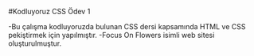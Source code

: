 
#Kodluyoruz CSS Ödev 1

-Bu çalışma kodluyoruzda bulunan CSS dersi kapsamında HTML ve CSS pekiştirmek için yapılmıştır.
-Focus On Flowers isimli web sitesi oluşturulmuştur.
